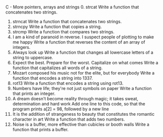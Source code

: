 C - More pointers, arrays and strings
0. strcat
Write a function that concatenates two strings.
1. strncat
Write a function that concatenates two strings.
2. strncpy
Write a function that copies a string.
3. strcmp
Write a function that compares two strings.
4. I am a kind of paranoid in reverse. I suspect people of plotting to make me happy
Write a function that reverses the content of an array of integers.
5. Always look up
Write a function that changes all lowercase letters of a string to uppercase.
6. Expect the best. Prepare for the worst. Capitalize on what comes
Write a function that capitalizes all words of a string.
7. Mozart composed his music not for the elite, but for everybody
Write a function that encodes a string into 1337.
8. rot13
Write a function that encodes a string using rot13.
9. Numbers have life; they're not just symbols on paper
Write a function that prints an integer.
10. A dream doesn't become reality through magic; it takes sweat, determination and hard work
Add one line to this code, so that the program prints a[2] = 98, followed by a new line
11. It is the addition of strangeness to beauty that constitutes the romantic character in art
Write a function that adds two numbers.
12. Noise is a buffer, more effective than cubicles or booth walls
Write a function that prints a buffer.
